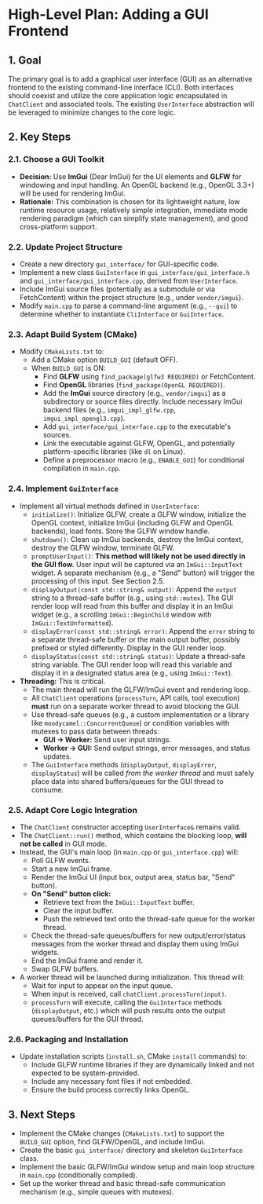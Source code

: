 # High-Level Plan: Adding a GUI Frontend

## 1. Goal

The primary goal is to add a graphical user interface (GUI) as an alternative frontend to the existing command-line interface (CLI). Both interfaces should coexist and utilize the core application logic encapsulated in `ChatClient` and associated tools. The existing `UserInterface` abstraction will be leveraged to minimize changes to the core logic.

## 2. Key Steps

### 2.1. Choose a GUI Toolkit

*   **Decision:** Use **ImGui** (Dear ImGui) for the UI elements and **GLFW** for windowing and input handling. An OpenGL backend (e.g., OpenGL 3.3+) will be used for rendering ImGui.
*   **Rationale:** This combination is chosen for its lightweight nature, low runtime resource usage, relatively simple integration, immediate mode rendering paradigm (which can simplify state management), and good cross-platform support.

### 2.2. Update Project Structure

*   Create a new directory `gui_interface/` for GUI-specific code.
*   Implement a new class `GuiInterface` in `gui_interface/gui_interface.h` and `gui_interface/gui_interface.cpp`, derived from `UserInterface`.
*   Include ImGui source files (potentially as a submodule or via FetchContent) within the project structure (e.g., under `vendor/imgui`).
*   Modify `main.cpp` to parse a command-line argument (e.g., `--gui`) to determine whether to instantiate `CliInterface` or `GuiInterface`.

### 2.3. Adapt Build System (CMake)

*   Modify `CMakeLists.txt` to:
    *   Add a CMake option `BUILD_GUI` (default OFF).
    *   When `BUILD_GUI` is ON:
        *   Find **GLFW** using `find_package(glfw3 REQUIRED)` or FetchContent.
        *   Find **OpenGL** libraries (`find_package(OpenGL REQUIRED)`).
        *   Add the **ImGui** source directory (e.g., `vendor/imgui`) as a subdirectory or source files directly. Include necessary ImGui backend files (e.g., `imgui_impl_glfw.cpp`, `imgui_impl_opengl3.cpp`).
        *   Add `gui_interface/gui_interface.cpp` to the executable's sources.
        *   Link the executable against GLFW, OpenGL, and potentially platform-specific libraries (like `dl` on Linux).
        *   Define a preprocessor macro (e.g., `ENABLE_GUI`) for conditional compilation in `main.cpp`.

### 2.4. Implement `GuiInterface`

*   Implement all virtual methods defined in `UserInterface`:
    *   `initialize()`: Initialize GLFW, create a GLFW window, initialize the OpenGL context, initialize ImGui (including GLFW and OpenGL backends), load fonts. Store the GLFW window handle.
    *   `shutdown()`: Clean up ImGui backends, destroy the ImGui context, destroy the GLFW window, terminate GLFW.
    *   `promptUserInput()`: **This method will likely not be used directly in the GUI flow.** User input will be captured via an `ImGui::InputText` widget. A separate mechanism (e.g., a "Send" button) will trigger the processing of this input. See Section 2.5.
    *   `displayOutput(const std::string& output)`: Append the `output` string to a thread-safe buffer (e.g., using `std::mutex`). The GUI render loop will read from this buffer and display it in an ImGui widget (e.g., a scrolling `ImGui::BeginChild` window with `ImGui::TextUnformatted`).
    *   `displayError(const std::string& error)`: Append the `error` string to a separate thread-safe buffer or the main output buffer, possibly prefixed or styled differently. Display in the GUI render loop.
    *   `displayStatus(const std::string& status)`: Update a thread-safe string variable. The GUI render loop will read this variable and display it in a designated status area (e.g., using `ImGui::Text`).
*   **Threading:** This is critical.
    *   The main thread will run the GLFW/ImGui event and rendering loop.
    *   All `ChatClient` operations (`processTurn`, API calls, tool execution) **must** run on a separate worker thread to avoid blocking the GUI.
    *   Use thread-safe queues (e.g., a custom implementation or a library like `moodycamel::ConcurrentQueue`) or condition variables with mutexes to pass data between threads:
        *   **GUI -> Worker:** Send user input strings.
        *   **Worker -> GUI:** Send output strings, error messages, and status updates.
    *   The `GuiInterface` methods (`displayOutput`, `displayError`, `displayStatus`) will be called *from the worker thread* and must safely place data into shared buffers/queues for the GUI thread to consume.

### 2.5. Adapt Core Logic Integration

*   The `ChatClient` constructor accepting `UserInterface&` remains valid.
*   The `ChatClient::run()` method, which contains the blocking loop, **will not be called** in GUI mode.
*   Instead, the GUI's main loop (in `main.cpp` or `gui_interface.cpp`) will:
    *   Poll GLFW events.
    *   Start a new ImGui frame.
    *   Render the ImGui UI (input box, output area, status bar, "Send" button).
    *   **On "Send" button click:**
        *   Retrieve text from the `ImGui::InputText` buffer.
        *   Clear the input buffer.
        *   Push the retrieved text onto the thread-safe queue for the worker thread.
    *   Check the thread-safe queues/buffers for new output/error/status messages from the worker thread and display them using ImGui widgets.
    *   End the ImGui frame and render it.
    *   Swap GLFW buffers.
*   A worker thread will be launched during initialization. This thread will:
    *   Wait for input to appear on the input queue.
    *   When input is received, call `chatClient.processTurn(input)`.
    *   `processTurn` will execute, calling the `GuiInterface` methods (`displayOutput`, etc.) which will push results onto the output queues/buffers for the GUI thread.

### 2.6. Packaging and Installation

*   Update installation scripts (`install.sh`, CMake `install` commands) to:
    *   Include GLFW runtime libraries if they are dynamically linked and not expected to be system-provided.
    *   Include any necessary font files if not embedded.
    *   Ensure the build process correctly links OpenGL.

## 3. Next Steps

*   Implement the CMake changes (`CMakeLists.txt`) to support the `BUILD_GUI` option, find GLFW/OpenGL, and include ImGui.
*   Create the basic `gui_interface/` directory and skeleton `GuiInterface` class.
*   Implement the basic GLFW/ImGui window setup and main loop structure in `main.cpp` (conditionally compiled).
*   Set up the worker thread and basic thread-safe communication mechanism (e.g., simple queues with mutexes).

